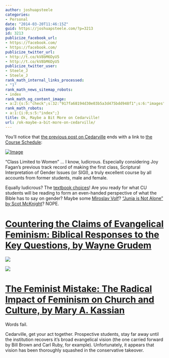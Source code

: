 ```yaml
---
author: joshuapsteele
categories:
- Personal
date: "2014-03-20T11:46:15Z"
guid: https://joshuapsteele.com/?p=3213
id: 3213
publicize_facebook_url:
- https://facebook.com/
- https://facebook.com/
publicize_twitter_url:
- http://t.co/kV8bM6DyU5
- http://t.co/kV8bM6DyU5
publicize_twitter_user:
- Steele_J
- Steele_J
rank_math_internal_links_processed:
- "1"
rank_math_news_sitemap_robots:
- index
rank_math_og_content_image:
- a:2:{s:5:"check";s:32:"917fa68194d30e03b5a3d475bdd948f1";s:6:"images";a:1:{i:0;s:71:"https://joshuapsteele.com/wp-content/uploads/2014/03/untitled.png?w=650";}}
rank_math_robots:
- a:1:{i:0;s:5:"index";}
title: Ok, Maybe a Bit More on Cedarville!
url: /ok-maybe-a-bit-more-on-cedarville/
---
```


You’ll notice that [the previous post on Cedarville](https://joshuapsteele.com/2014/03/18/cedarville-2/) ends with a link to [the Course Schedule](http://www.cedarville.edu/courses/schedule/2014fa_bi_beth.htm):

[![Image](https://joshuapsteele.com/wp-content/uploads/2014/03/untitled.png?w=650)](https://joshuapsteele.com/wp-content/uploads/2014/03/untitled.png)

“Class Limited to Women” … I know, ludicrous. Especially considering Joy Fagan’s previous track record of making the first class, Scriptural Interpretation of Gender Issues (or SIGI), a truly excellent course by all accounts from former students, male and female.

Equally ludicrous? The [textbook choices](http://cedarville.verbacompare.com/compare/1?src=2&type=2&stoid=10&trm=FALL%2014&cid=2014_4144)! Are you ready for what CU students will be reading to form an even-handed perspective of what the Bible has to say on gender? Maybe some [Miroslav Volf](https://joshuapsteele.com/2013/11/10/volf-on-gender/)? [“Junia is Not Alone” by Scot McKnight](http://www.amazon.com/Junia-Not-Alone-Scot-McKnight-ebook/dp/B006H4PFZ8)? NOPE.

# [Countering the Claims of Evangelical Feminism: Biblical Responses to the Key Questions, by Wayne Grudem](http://www.amazon.com/Countering-Claims-Evangelical-Feminism-Responses/dp/1590525183)

![](http://images.betterworldbooks.com/159/Countering-the-Claims-of-Evangelical-Feminism-Grudem-Wayne-9781590525180.jpg)

![](http://g.christianbook.com/g/ebooks/covers/w185/4/45704_w185.png)

# [The Feminist Mistake: The Radical Impact of Feminism on Church and Culture, by Mary A. Kassian](http://www.amazon.com/The-Feminist-Mistake-Radical-Feminism/dp/1581345704)

Words fail.

Cedarville, get your act together. Prospective students, stay far away until the institution recovers it’s broad evangelical vision (the one carried forward by Bill Brown and Carl Ruby, for example). Unfortunately, it appears that vision has been thoroughly squashed in the conservative takeover.